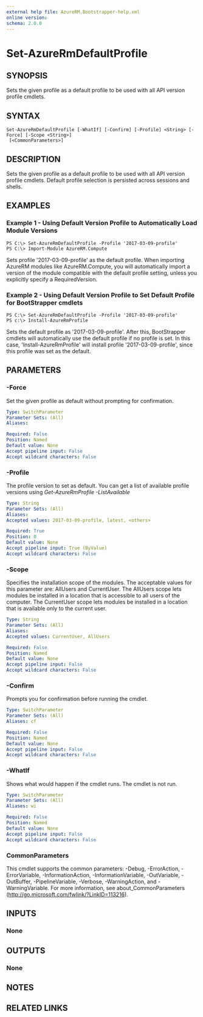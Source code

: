 ```yaml
---
external help file: AzureRM.Bootstrapper-help.xml
online version: 
schema: 2.0.0
---
```


# Set-AzureRmDefaultProfile

## SYNOPSIS
Sets the given profile as a default profile to be used with all API version profile cmdlets.

## SYNTAX

```
Set-AzureRmDefaultProfile [-WhatIf] [-Confirm] [-Profile] <String> [-Force] [-Scope <String>]
 [<CommonParameters>]
```

## DESCRIPTION
Sets the given profile as a default profile to be used with all API version profile cmdlets. Default profile selection is persisted across sessions and shells.

## EXAMPLES

### Example 1 - Using Default Version Profile to Automatically Load Module Versions
```
PS C:\> Set-AzureRmDefaultProfile -Profile '2017-03-09-profile'
PS C:\> Import-Module AzureRM.Compute
```

Sets profile '2017-03-09-profile' as the default profile. 
When importing AzureRM modules like AzureRM.Compute, you will automatically import a version of the module compatible with the default profile setting, 
unless you explicitly specify a RequiredVersion.

### Example 2 - Using Default Version Profile to Set Default Profile for BootStrapper cmdlets
```
PS C:\> Set-AzureRmDefaultProfile -Profile '2017-03-09-profile'
PS c:\> Install-AzureRmProfile
```

Sets the default profile as '2017-03-09-profile'.  After this, BootStrapper cmdlets will automatically use the default profile if no profile is set.
In this case, 'Install-AzureRmProfile'  will install profile '2017-03-09-profile', since this profile was set as the default.

## PARAMETERS

### -Force
Set the given profile as default without prompting for confirmation.

```yaml
Type: SwitchParameter
Parameter Sets: (All)
Aliases: 

Required: False
Position: Named
Default value: None
Accept pipeline input: False
Accept wildcard characters: False
```

### -Profile
The profile version to set as default.  You can get a list of available profile versions using *Get-AzureRmProfile -ListAvailable*

```yaml
Type: String
Parameter Sets: (All)
Aliases: 
Accepted values: 2017-03-09-profile, latest, <others>

Required: True
Position: 0
Default value: None
Accept pipeline input: True (ByValue)
Accept wildcard characters: False
```

### -Scope
Specifies the installation scope of the modules. The acceptable values for this parameter are: AllUsers and CurrentUser.
The AllUsers scope lets modules be installed in a location that is accessible to all users of the computer.
The CurrentUser scope lets modules be installed in a location that is available only to the current user.

```yaml
Type: String
Parameter Sets: (All)
Aliases: 
Accepted values: CurrentUser, AllUsers

Required: False
Position: Named
Default value: None
Accept pipeline input: False
Accept wildcard characters: False
```

### -Confirm
Prompts you for confirmation before running the cmdlet.

```yaml
Type: SwitchParameter
Parameter Sets: (All)
Aliases: cf

Required: False
Position: Named
Default value: None
Accept pipeline input: False
Accept wildcard characters: False
```

### -WhatIf
Shows what would happen if the cmdlet runs. The cmdlet is not run.

```yaml
Type: SwitchParameter
Parameter Sets: (All)
Aliases: wi

Required: False
Position: Named
Default value: None
Accept pipeline input: False
Accept wildcard characters: False
```

### CommonParameters
This cmdlet supports the common parameters: -Debug, -ErrorAction, -ErrorVariable, -InformationAction, -InformationVariable, -OutVariable, -OutBuffer, -PipelineVariable, -Verbose, -WarningAction, and -WarningVariable. For more information, see about_CommonParameters (http://go.microsoft.com/fwlink/?LinkID=113216).

## INPUTS

### None

## OUTPUTS

### None

## NOTES

## RELATED LINKS

